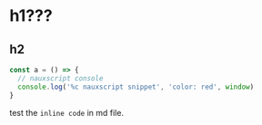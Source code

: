# h1???

## h2

```js
const a = () => {
  // nauxscript console
  console.log('%c nauxscript snippet', 'color: red', window)
}
```

test the `inline code` in md file.